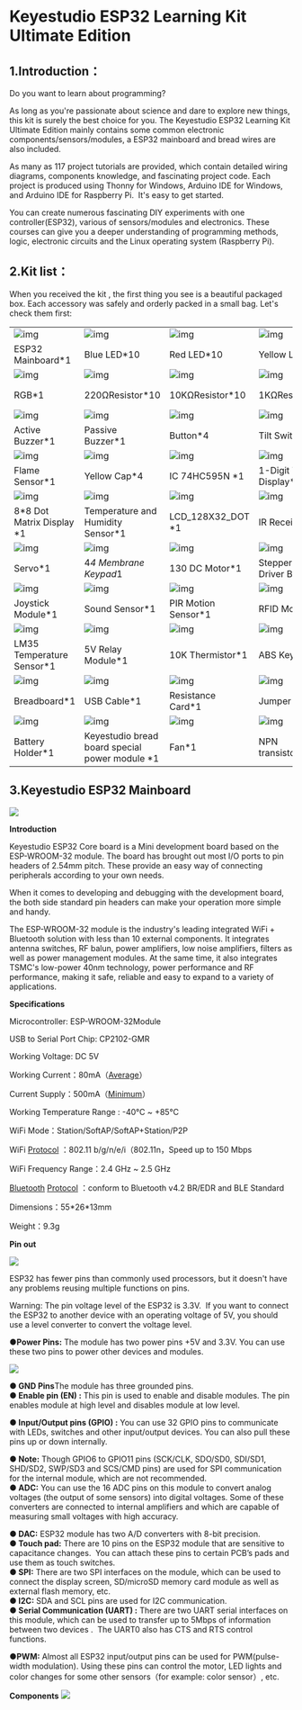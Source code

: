 
# **Keyestudio ESP32 Learning Kit Ultimate Edition**

## 1.Introduction：

Do you want to learn about programming?

As long as you're passionate about science and dare to explore new things, this kit is surely the best choice for you. The Keyestudio ESP32 Learning Kit Ultimate Edition mainly contains some common electronic components/sensors/modules, a ESP32 mainboard and bread wires are also included.

As many as 117 project tutorials are provided, which contain detailed wiring diagrams, components knowledge, and fascinating project code. Each project is produced using Thonny for Windows, Arduino IDE for Windows, and Arduino IDE for Raspberry Pi.  It's easy to get started.

You can create numerous fascinating DIY experiments with one controller(ESP32), various of sensors/modules and electronics. These courses can give you a deeper understanding of programming methods, logic, electronic circuits and the Linux operating system (Raspberry Pi).

## 2.Kit list：

When you received the kit , the first thing you see is a beautiful packaged box. Each accessory was safely and orderly packed in a small bag. Let's check them first:

|                                           |                                                |                                          |                                           |                                           |
| ----------------------------------------- | ---------------------------------------------- | ---------------------------------------- | ----------------------------------------- | ----------------------------------------- |
| ![img](./media/wps1-1699507985370-5.png)  | ![img](./media/wps2-1699507985370-6.jpg)       | ![img](./media/wps3-1699507985371-7.jpg) | ![img](./media/wps4-1699507985371-8.jpg)  | ![img](./media/wps5-1699507985371-9.jpg)  |
| ESP32 Mainboard*1                         | Blue LED*10                                    | Red LED*10                               | Yellow LED*10                             | Green LED*10                              |
| ![img](./media/wps6-1699507985371-10.jpg) | ![img](./media/wps7-1699507985371-11.jpg)      | ![img](./media/wps8.jpg)                 | ![img](./media/wps9.jpg)                  | ![img](./media/wps10.jpg)                 |
| RGB*1                                     | 220ΩResistor*10                                | 10KΩResistor*10                          | 1KΩResistor*10                            | 10KΩ Potentiometer*1                      |
| ![img](./media/wps11.jpg)                 | ![img](./media/wps12.jpg)                      | ![img](./media/wps13.jpg)                | ![img](./media/wps14.jpg)                 | ![img](./media/wps15.jpg)                 |
| Active Buzzer*1                           | Passive Buzzer*1                               | Button*4                                 | Tilt Switch*1                             | Photoresistor*2                           |
| ![img](./media/wps16.jpg)                 | ![img](./media/wps17.jpg)                      | ![img](./media/wps18.jpg)                | ![img](./media/wps19.jpg)                 | ![img](./media/wps20.jpg)                 |
| Flame Sensor*1                            | Yellow Cap*4                                   | IC 74HC595N *1                           | 1-Digit Tube Display*1                    | 4-Digit Tube Display*1                    |
| ![img](./media/wps22.jpg)                 | ![img](./media/wps23.jpg)                      | ![img](./media/wps24.jpg)                | ![img](./media/wps26.jpg)                 | ![img](./media/wps27-1699507985346-3.jpg) |
| 8*8 Dot Matrix Display *1                 | Temperature and Humidity Sensor*1              | LCD_128X32_DOT *1                        | IR Receiver*1                             | IR Remote Controller*1                    |
| ![img](./media/wps28.jpg)                 | ![img](./media/wps29.jpg)                      | ![img](./media/wps30.jpg)                | ![img](./media/wps31.jpg)                 | ![img](./media/wps32.png)                 |
| Servo*1                                   | 4*4 Membrane Keypad*1                          | 130 DC Motor*1                           | Stepper Motor Driver Board*1              | Stepper Motor*1                           |
| ![img](./media/wps33.jpg)                 | ![img](./media/wps35.jpg)                      | ![img](./media/wps36.jpg)                | ![img](./media/wps39-1699507985347-4.png) | ![img](./media/wps40.png)                 |
| Joystick Module*1                         | Sound Sensor*1                                 | PIR Motion Sensor*1                      | RFID Module*1                             | Ultrasonic Sensor*1                       |
| ![img](./media/wps41.jpg)                 | ![img](./media/wps42.jpg)                      | ![img](./media/wps43.jpg)                | ![img](./media/wps44.jpg)                 | ![img](./media/wps45.jpg)                 |
| LM35 Temperature Sensor*1                 | 5V Relay Module*1                              | 10K Thermistor*1                         | ABS Key Chain*1                           | White Card*1                              |
| ![img](./media/wps46.jpg)                 | ![img](./media/wps47.jpg)                      | ![img](./media/wps48.jpg)                | ![img](./media/wps49.jpg)                 | ![img](./media/wps50.jpg)                 |
| Breadboard*1                              | USB Cable*1                                    | Resistance Card*1                        | Jumper Wire*30                            | M-F Dupont Wire40                         |
| ![img](./media/wps51.png)                 | ![img](./media/wps52.jpg)                      | ![img](./media/wps53.jpg)                | ![img](./media/wps54.jpg)                 | ![img](./media/wps55.jpg)                 |
| Battery Holder*1                          | Keyestudio bread board special power module *1 | Fan*1                                    | NPN transistor(S8050)*1                   | PNP transistor(S8550)*1                   |



## 3.Keyestudio ESP32 Mainboard

![](./media/image-20231109132848697.png)

**Introduction**

Keyestudio ESP32 Core board is a Mini development board based on the ESP-WROOM-32 module. The board has brought out most I/O ports to pin headers of 2.54mm pitch. These provide an easy way of connecting peripherals according to your own needs.

When it comes to developing and debugging with the development board, the both side standard pin headers can make your operation more simple and handy.

The ESP-WROOM-32 module is the industry's leading integrated WiFi + Bluetooth solution with less than 10 external components. It integrates antenna switches, RF balun, power amplifiers, low noise amplifiers, filters as well as power management modules. At the same time, it also integrates TSMC's low-power 40nm technology, power performance and RF performance, making it safe, reliable and easy to expand to a variety of applications.  

**Specifications**

Microcontroller: ESP-WROOM-32Module

USB to Serial Port Chip: CP2102-GMR

Working Voltage: DC 5V

Working Current：80mA（[Average](C:/Users/NINGMEI/AppData/Local/youdao/dict/Application/8.10.7.0/resultui/html/index.html#/javascript:;)）

Current Supply：500mA（[Minimum](C:/Users/NINGMEI/AppData/Local/youdao/dict/Application/8.10.7.0/resultui/html/index.html#/javascript:;)）

Working Temperature Range : -40°C \~ +85°C

WiFi Mode：Station/SoftAP/SoftAP+Station/P2P

WiFi [Protocol](C:/Users/NINGMEI/AppData/Local/youdao/dict/Application/8.10.7.0/resultui/html/index.html#/javascript:;) ：802.11 b/g/n/e/i（802.11n，Speed up to 150 Mbps

WiFi Frequency Range：2.4 GHz \~ 2.5 GHz

[Bluetooth](C:/Users/NINGMEI/AppData/Local/youdao/dict/Application/8.10.7.0/resultui/html/index.html#/javascript:;) [Protocol](C:/Users/NINGMEI/AppData/Local/youdao/dict/Application/8.10.7.0/resultui/html/index.html#/javascript:;) ：conform to Bluetooth v4.2 BR/EDR and BLE Standard

Dimensions：55\*26\*13mm

Weight：9.3g

**Pin out**

![](media/faad4453ca14a342def16fdc3d46ef79.png)

ESP32 has fewer pins than commonly used processors, but it doesn't have any problems reusing multiple functions on pins.    

Warning: The pin voltage level of the ESP32 is 3.3V.  If you want to connect the ESP32 to another device with an operating voltage of 5V, you should use a level converter to convert the voltage level.  

**●Power Pins:** The module has two power pins +5V and 3.3V. You can use these two pins to power other devices and modules. 

![](media/2a90758b3a2e998d7af545fdbb432f08.png)

**● GND Pins**The module has three grounded pins.  
**● Enable pin (EN) :** This pin is used to enable and disable modules. The pin enables module at high level and disables module at low level.  

**● Input/Output pins (GPIO) :** You can use 32 GPIO pins to communicate with LEDs, switches and other input/output devices. You can also pull these pins up or down internally.  

**● Note:** Though GPIO6 to GPIO11 pins (SCK/CLK, SDO/SD0, SDI/SD1, SHD/SD2, SWP/SD3 and SCS/CMD pins) are used for SPI communication for the internal module, which are not recommended.    
**● ADC:** You can use the 16 ADC pins on this module to convert analog voltages (the output of some sensors) into digital voltages. Some of these converters are connected to internal amplifiers and which are capable of measuring small voltages with high accuracy.

**● DAC:** ESP32 module has two A/D converters with 8-bit precision.  
**● Touch pad:** There are 10 pins on the ESP32 module that are sensitive to capacitance changes.  You can attach these pins to certain PCB’s pads and use them as touch switches.   
**● SPI:** There are two SPI interfaces on the module, which can be used to connect the display screen, SD/microSD memory card module as well as external flash memory, etc.  
**● I2C:** SDA and SCL pins are used for I2C communication.    
**● Serial Communication (UART) :** There are two UART serial interfaces on this module, which can be used to transfer up to 5Mbps of information between two devices .  The UART0 also has CTS and RTS control functions. 

**●PWM:** Almost all ESP32 input/output pins can be used for PWM(pulse-width modulation). Using these pins can control the motor, LED lights and color changes for some other sensors（for example: color sensor）, etc.  

**Components**
![](media/4e99a4f953b9ede17b5c135232ddb476.png)
